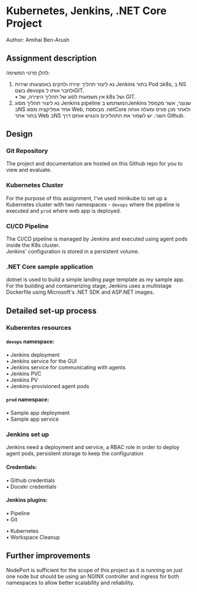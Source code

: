 
# Kubernetes, Jenkins, .NET Core Project
Author: Amihai Ben-Arush

## Assignment description
להלן פרטי המשימה:  
1. נא ליצור תהליך יצירה ולהקים באמצעותו שירות Jenkins בתור Pod בk8s, ב NS בשם devops ולחבר אותו לGIT.  
   • אין משמעות לסוג של תהליך היצירה, של k8s ושל GIT.  
2. נא ליצור תהליך מסוג Jenkins pipeline המשתמש בJenkins שנוצר,
אשר מקמפל בNS אחד אפליקציה מסוג Web, מבוססת  .netCore
ולאחר מכן פורס ומעלה אותה בתור אתר Web בNS השני.
יש לשמור את התהליכים והנגיש אותם דרך Github.

## Design  
### Git Repository  
The project and documentation are hosted on this Github repo for you to view and evaluate.  

### Kubernetes Cluster
For the purpose of this assignment, I've used minikube to set up a Kubernetes cluster with two namespaces - `devops` where the pipeline is executed and `prod` where web app is deployed.  

### CI/CD Pipeline
The CI/CD pipeline is managed by Jenkins and executed using agent pods inside the K8s cluster.  
Jenkins' configuration is stored in a persistent volume.  

### .NET Core sample application
dotnet is used to build a simple landing page template as my sample app.  
For the building and containerizing stage, Jenkins uses a multistage Dockerfile using Microsoft's .NET SDK and ASP.NET images.  

## Detailed set-up process  
### Kuberentes resources  
#### `devops` namespace:  
   • Jenkins deployment  
   • Jenkins service for the GUI  
   • Jenkins service for communicating with agents  
   • Jenkins PVC  
   • Jenkins PV  
   • Jenkins-provisioned agent pods
#### `prod` namespace:  
   • Sample app deployment  
   • Sample app service  

### Jenkins set up
<!-- Jenkins master have no executors and run the pipeline on agent pods.   -->
Jenkins need a deployment and service, a RBAC role in order to deploy agent pods, persistent storage to keep the configuration

#### Credentials:
   • Github credentials  
   • Docekr credentials  

#### Jenkins plugins:
   • Pipeline  
   • Git  
   <!-- • Docker pipeline   -->
   • Kubernetes  
   • Workspace Cleanup  


## Further improvements  
NodePort is sufficient for the scope of this project as it is running on just one node but should be using an NGINX controller and ingress for both namespaces to allow better scalability and reliability.  

<!-- ## Installation
Use format [link](https://example.com) to create a hyperlink.

```bash
bash code block
if [[ -z $1 ]]; then
  ls
fi -->
```